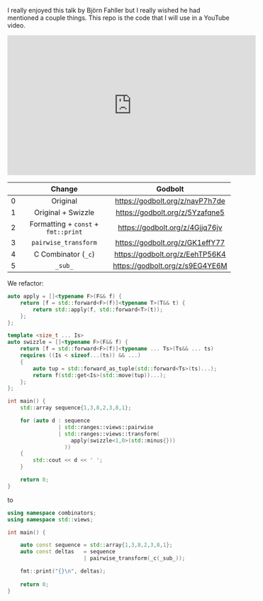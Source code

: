 I really enjoyed this talk by Björn Fahller but I really wished he had mentioned a couple things. This repo is the code that I will use in a YouTube video.

<iframe width="560" height="315" src="https://www.youtube.com/embed/CVBlYvTenVo?si=c3Io0y8q_MuEXH1A&amp;start=558" title="YouTube video player" frameborder="0" allow="accelerometer; autoplay; clipboard-write; encrypted-media; gyroscope; picture-in-picture; web-share" allowfullscreen></iframe>

|       |               Change                |             Godbolt             |
| :---: | :---------------------------------: | :-----------------------------: |
|   0   |              Original               | https://godbolt.org/z/navP7h7de |
|   1   |         Original + Swizzle          | https://godbolt.org/z/5Yzafqne5 |
|   2   | Formatting + `const` + `fmt::print` | https://godbolt.org/z/4Gjjq76jv |
|   3   |        `pairwise_transform`         | https://godbolt.org/z/GK1effY77 |
|   4   |         C Combinator (`_c`)         | https://godbolt.org/z/EehTP56K4 |
|   5   |               `_sub_`               | https://godbolt.org/z/s9EG4YE6M |

We refactor:

```cpp
auto apply = []<typename F>(F&& f) {
    return [f = std::forward<F>(f)]<typename T>(T&& t) {
        return std::apply(f, std::forward<T>(t));
    };
};

template <size_t ... Is>
auto swizzle = []<typename F>(F&& f) {
    return [f = std::forward<F>(f)]<typename ... Ts>(Ts&& ... ts)
    requires ((Is < sizeof...(ts)) && ...)
    {
        auto tup = std::forward_as_tuple(std::forward<Ts>(ts)...);
        return f(std::get<Is>(std::move(tup))...);
    };
};

int main() {
    std::array sequence{1,3,8,2,3,8,1};

    for (auto d : sequence
                | std::ranges::views::pairwise
                | std::ranges::views::transform(
                    apply(swizzle<1,0>(std::minus{}))
                  ))
    {
        std::cout << d << ' ';
    }

    return 0;
}
```
to
```cpp
using namespace combinators;
using namespace std::views;

int main() {

    auto const sequence = std::array{1,3,8,2,3,8,1};
    auto const deltas   = sequence 
                        | pairwise_transform(_c(_sub_));

    fmt::print("{}\n", deltas);
    
    return 0;
}
```